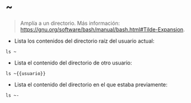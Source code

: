 # ~

> Amplía a un directorio.
> Más información: <https://gnu.org/software/bash/manual/bash.html#Tilde-Expansion>.

- Lista los contenidos del directorio raíz del usuario actual:

`ls ~`

- Lista el contenido del directorio de otro usuario:

`ls ~{{usuario}}`

- Lista el contenido del directorio en el que estaba previamente:

`ls ~-`
